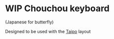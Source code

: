 # WIP Chouchou keyboard

(Japanese for butterfly)

Designed to be used with the [Taipo](https://inkeys.wiki/en/keymaps/taipo) layout